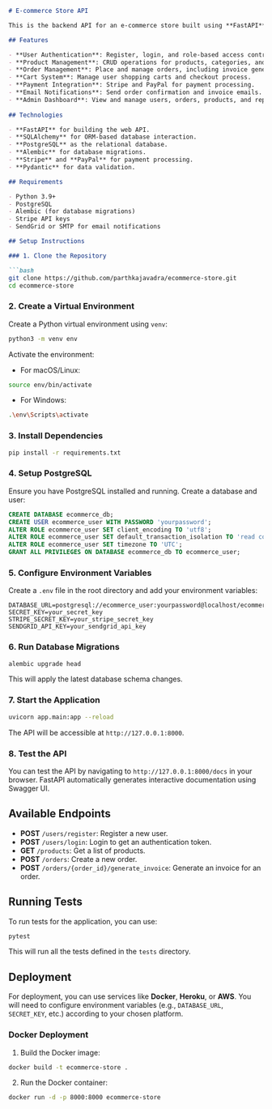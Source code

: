 

````markdown
# E-commerce Store API

This is the backend API for an e-commerce store built using **FastAPI**, **SQLAlchemy**, and **PostgreSQL**. The project includes features like product management, user authentication, order handling, and payment processing, among others.

## Features

- **User Authentication**: Register, login, and role-based access control (admin, user, seller).
- **Product Management**: CRUD operations for products, categories, and stock management.
- **Order Management**: Place and manage orders, including invoice generation and tracking.
- **Cart System**: Manage user shopping carts and checkout process.
- **Payment Integration**: Stripe and PayPal for payment processing.
- **Email Notifications**: Send order confirmation and invoice emails.
- **Admin Dashboard**: View and manage users, orders, products, and reports.
  
## Technologies

- **FastAPI** for building the web API.
- **SQLAlchemy** for ORM-based database interaction.
- **PostgreSQL** as the relational database.
- **Alembic** for database migrations.
- **Stripe** and **PayPal** for payment processing.
- **Pydantic** for data validation.

## Requirements

- Python 3.9+
- PostgreSQL
- Alembic (for database migrations)
- Stripe API keys
- SendGrid or SMTP for email notifications

## Setup Instructions

### 1. Clone the Repository

```bash
git clone https://github.com/parthkajavadra/ecommerce-store.git
cd ecommerce-store
````

### 2. Create a Virtual Environment

Create a Python virtual environment using `venv`:

```bash
python3 -m venv env
```

Activate the environment:

* For macOS/Linux:

```bash
source env/bin/activate
```

* For Windows:

```bash
.\env\Scripts\activate
```

### 3. Install Dependencies

```bash
pip install -r requirements.txt
```

### 4. Setup PostgreSQL

Ensure you have PostgreSQL installed and running. Create a database and user:

```sql
CREATE DATABASE ecommerce_db;
CREATE USER ecommerce_user WITH PASSWORD 'yourpassword';
ALTER ROLE ecommerce_user SET client_encoding TO 'utf8';
ALTER ROLE ecommerce_user SET default_transaction_isolation TO 'read committed';
ALTER ROLE ecommerce_user SET timezone TO 'UTC';
GRANT ALL PRIVILEGES ON DATABASE ecommerce_db TO ecommerce_user;
```

### 5. Configure Environment Variables

Create a `.env` file in the root directory and add your environment variables:

```env
DATABASE_URL=postgresql://ecommerce_user:yourpassword@localhost/ecommerce_db
SECRET_KEY=your_secret_key
STRIPE_SECRET_KEY=your_stripe_secret_key
SENDGRID_API_KEY=your_sendgrid_api_key
```

### 6. Run Database Migrations

```bash
alembic upgrade head
```

This will apply the latest database schema changes.

### 7. Start the Application

```bash
uvicorn app.main:app --reload
```

The API will be accessible at `http://127.0.0.1:8000`.

### 8. Test the API

You can test the API by navigating to `http://127.0.0.1:8000/docs` in your browser. FastAPI automatically generates interactive documentation using Swagger UI.

## Available Endpoints

* **POST** `/users/register`: Register a new user.
* **POST** `/users/login`: Login to get an authentication token.
* **GET** `/products`: Get a list of products.
* **POST** `/orders`: Create a new order.
* **POST** `/orders/{order_id}/generate_invoice`: Generate an invoice for an order.

## Running Tests

To run tests for the application, you can use:

```bash
pytest
```

This will run all the tests defined in the `tests` directory.

## Deployment

For deployment, you can use services like **Docker**, **Heroku**, or **AWS**. You will need to configure environment variables (e.g., `DATABASE_URL`, `SECRET_KEY`, etc.) according to your chosen platform.

### Docker Deployment

1. Build the Docker image:

```bash
docker build -t ecommerce-store .
```

2. Run the Docker container:

```bash
docker run -d -p 8000:8000 ecommerce-store
```